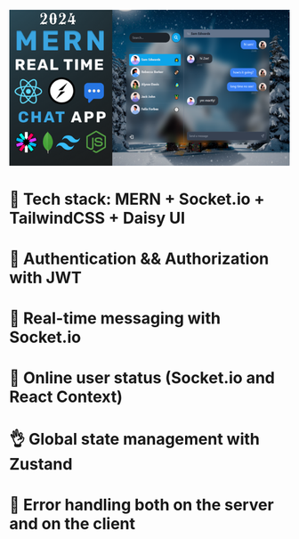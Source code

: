 ![ChatAppImage](https://github.com/preetam900/chatapp/blob/main/imagesofdescription/chatapp.png)
# 🌟 Tech stack: MERN + Socket.io + TailwindCSS + Daisy UI
# 🎃 Authentication && Authorization with JWT
# 👾 Real-time messaging with Socket.io
# 🚀 Online user status (Socket.io and React Context)
# 👌 Global state management with Zustand
# 🐞 Error handling both on the server and on the client
